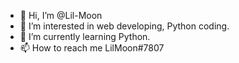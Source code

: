 - 👋 Hi, I’m @Lil-Moon
- 👀 I’m interested in web developing, Python coding.
- 🌱 I’m currently learning Python.
- 📫 How to reach me  LilMoon#7807

<!---
Lil-Moon/Lil-Moon is a ✨ special ✨ repository because its `README.md` (this file) appears on your GitHub profile.
You can click the Preview link to take a look at your changes.
--->
